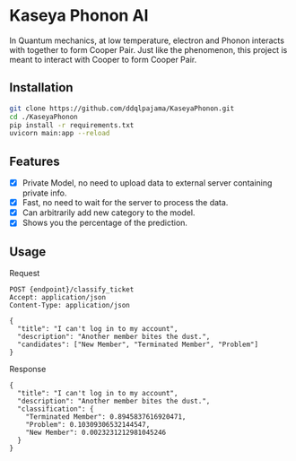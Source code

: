 # Kaseya Phonon AI
In Quantum mechanics, at low temperature, electron and Phonon interacts with together to form Cooper Pair. Just like the phenomenon, this project is meant to interact with Cooper to form Cooper Pair.

## Installation
```bash
git clone https://github.com/ddqlpajama/KaseyaPhonon.git
cd ./KaseyaPhonon
pip install -r requirements.txt
uvicorn main:app --reload
```

## Features
- [x] Private Model, no need to upload data to external server containing private info.
- [x] Fast, no need to wait for the server to process the data.
- [x] Can arbitrarily add new category to the model.
- [x] Shows you the percentage of the prediction.

## Usage
Request
```
POST {endpoint}/classify_ticket
Accept: application/json
Content-Type: application/json

{
  "title": "I can't log in to my account",
  "description": "Another member bites the dust.",
  "candidates": ["New Member", "Terminated Member", "Problem"]
}
```

Response
```
{
  "title": "I can't log in to my account",
  "description": "Another member bites the dust.",
  "classification": {
    "Terminated Member": 0.8945837616920471,
    "Problem": 0.10309306532144547,
    "New Member": 0.0023231212981045246
  }
}
```     